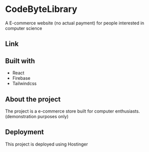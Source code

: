 # CodeByteLibrary
A E-commerce website (no actual payment) for people interested in computer science

## Link

## Built with
- React
- Firebase
- Tailwindcss

## About the project
The project is a e-commerce store built for computer enthusiasts. (demonstration purposes only)
## Deployment
This project is deployed using Hostinger
